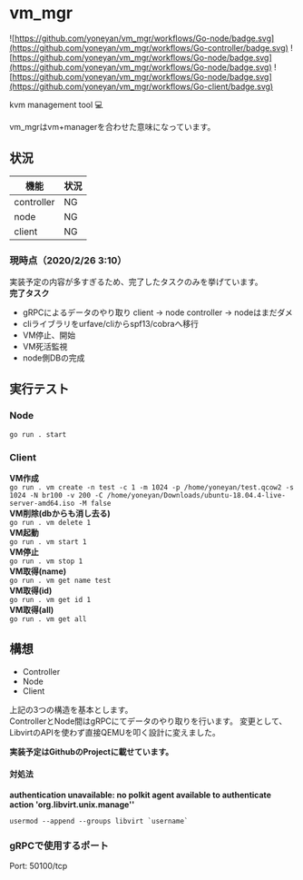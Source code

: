 # vm_mgr
![https://github.com/yoneyan/vm_mgr/workflows/Go-node/badge.svg](https://github.com/yoneyan/vm_mgr/workflows/Go-controller/badge.svg)
![https://github.com/yoneyan/vm_mgr/workflows/Go-node/badge.svg](https://github.com/yoneyan/vm_mgr/workflows/Go-node/badge.svg)
![https://github.com/yoneyan/vm_mgr/workflows/Go-node/badge.svg](https://github.com/yoneyan/vm_mgr/workflows/Go-client/badge.svg)  

kvm management tool :computer:

vm_mgrはvm+managerを合わせた意味になっています。   

## 状況
|機能|状況|
|---|---|
|controller|NG|
|node|NG|
|client|NG|

### 現時点（2020/2/26 3:10）
実装予定の内容が多すぎるため、完了したタスクのみを挙げています。  
**完了タスク**
* gRPCによるデータのやり取り client -> node controller -> nodeはまだダメ
* cliライブラリをurfave/cliからspf13/cobraへ移行
* VM停止、開始
* VM死活監視
* node側DBの完成

## 実行テスト
### Node

`go run . start`
### Client
**VM作成**  
`go run . vm create -n test -c 1 -m 1024 -p /home/yoneyan/test.qcow2 -s 1024 -N br100 -v 200 -C /home/yoneyan/Downloads/ubuntu-18.04.4-live-server-amd64.iso -M false`  
**VM削除(dbからも消し去る)**  
`go run . vm delete 1`  
**VM起動**  
`go run . vm start 1`  
**VM停止**  
`go run . vm stop 1`  
**VM取得(name)**  
`go run . vm get name test`  
**VM取得(id)**  
`go run . vm get id 1`  
**VM取得(all)**  
`go run . vm get all`  


## 構想
* Controller
* Node
* Client  

上記の3つの構造を基本とします。  
ControllerとNode間はgRPCにてデータのやり取りを行います。
変更として、LibvirtのAPIを使わず直接QEMUを叩く設計に変えました。

**実装予定はGithubのProjectに載せています。**

#### 対処法
**authentication unavailable: no polkit agent available to authenticate action 'org.libvirt.unix.manage''**
```
usermod --append --groups libvirt `username`
```

### gRPCで使用するポート
Port: 50100/tcp  